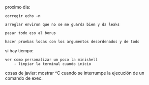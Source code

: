 proximo dia:

	corregir echo -n

	arreglar environ que no se me guarda bien y da leaks

	pasar todo eso al bonus

	hacer pruebas locas con los argumentos desordenados y de todo
	


si hay tiempo:

	ver como personalizar un poco la minishell
		- limpiar la terminal cuando inicio
		


cosas de javier:
mostrar ^C cuando se interrumpe la ejecución de un comando de exec.
